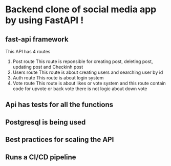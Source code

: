 # Backend clone of social media app by using FastAPI !
## fast-api framework
This API has 4 routes
1) Post route
This route is reponsible for creating post, deleting post, updating post and Checkinh post
2) Users route
This route is about creating users and searching user by id
3) Auth route
This route is about login system
4) Vote route
This route is about likes or vote system and this route contain code for upvote or back vote there is not logic about down vote

## Api has tests for all the functions 

## Postgresql is being used 

## Best practices for scaling the API 

## Runs a CI/CD pipeline 
